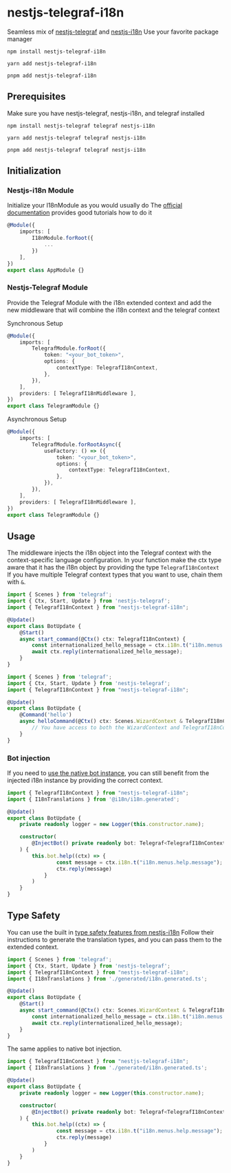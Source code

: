 # nestjs-telegraf-i18n

Seamless mix of [nestjs-telegraf](https://www.npmjs.com/package/nestjs-telegraf) and [nestjs-i18n](https://www.npmjs.com/package/nestjs-i18n)
Use your favorite package manager
```shell
npm install nestjs-telegraf-i18n
```
```shell
yarn add nestjs-telegraf-i18n
```
```shell
pnpm add nestjs-telegraf-i18n
```

## Prerequisites
Make sure you have nestjs-telegraf, nestjs-i18n, and telegraf installed
```shell
npm install nestjs-telegraf telegraf nestjs-i18n
```
```shell
yarn add nestjs-telegraf telegraf nestjs-i18n
```
```shell
pnpm add nestjs-telegraf telegraf nestjs-i18n
```

## Initialization

### Nestjs-i18n Module
Initialize your I18nModule as you would usually do
The [official documentation](https://nestjs-i18n.com/quick-start) provides good tutorials how to do it 

```typescript
@Module({
    imports: [
        I18nModule.forRoot({
            ...
        })
    ],
})
export class AppModule {}
```

### Nestjs-Telegraf Module
Provide the Telegraf Module with the i18n extended context and add the new middleware that will combine the i18n context and the telegraf context

Synchronous Setup
```typescript
@Module({
    imports: [
        TelegrafModule.forRoot({
            token: "<your_bot_token>",
            options: {
                contextType: TelegrafI18nContext,
            },
        }),
    ],
    providers: [ TelegrafI18nMiddleware ],
})
export class TelegramModule {}
```

Asynchronous Setup
```typescript
@Module({
    imports: [
        TelegrafModule.forRootAsync({
            useFactory: () => ({
                token: "<your_bot_token>",
                options: {
                    contextType: TelegrafI18nContext,
                },
            }),
        }),
    ],
    providers: [ TelegrafI18nMiddleware ],
})
export class TelegramModule {}
```

## Usage

The middleware injects the i18n object into the Telegraf context with the context-specific language configuration. 
In your function make the ctx type aware that it has the i18n object by providing the type `TelegrafI18nContext`
If you have multiple Telegraf context types that you want to use, chain them with `&`.

```typescript
import { Scenes } from 'telegraf';
import { Ctx, Start, Update } from 'nestjs-telegraf';
import { TelegrafI18nContext } from "nestjs-telegraf-i18n";

@Update()
export class BotUpdate {
    @Start()
    async start_command(@Ctx() ctx: TelegrafI18nContext) {
        const internationalized_hello_message = ctx.i18n.t("i18n.menus.hello.message");
        await ctx.reply(internationalized_hello_message);
    }
}
```

```typescript
import { Scenes } from 'telegraf';
import { Ctx, Start, Update } from 'nestjs-telegraf';
import { TelegrafI18nContext } from "nestjs-telegraf-i18n";

@Update()
export class BotUpdate {
    @Command('hello')
    async helloCommand(@Ctx() ctx: Scenes.WizardContext & TelegrafI18nContext) {
        // You have access to both the WizardContext and TelegrafI18nContext internals
    }
}

```

### Bot injection
If you need to [use the native bot instance](https://nestjs-telegraf.0x467.com/extras/bot-injection.html),
you can still benefit from the injected i18n instance by providing the correct context.

```typescript
import { TelegrafI18nContext } from "nestjs-telegraf-i18n";
import { I18nTranslations } from '@i18n/i18n.generated';

@Update()
export class BotUpdate {
    private readonly logger = new Logger(this.constructor.name);

    constructor(
        @InjectBot() private readonly bot: Telegraf<TelegrafI18nContext>
    ) {
        this.bot.help((ctx) => {
                const message = ctx.i18n.t("i18n.menus.help.message");
                ctx.reply(message)
            }
        )
    }
}
```

## Type Safety

You can use the built in [type safety features from nestjs-i18n](https://nestjs-i18n.com/guides/type-safety)
Follow their instructions to generate the translation types, and you can pass them to the extended context.

```typescript
import { Scenes } from 'telegraf';
import { Ctx, Start, Update } from 'nestjs-telegraf';
import { TelegrafI18nContext } from "nestjs-telegraf-i18n";
import { I18nTranslations } from './generated/i18n.generated.ts';

@Update()
export class BotUpdate {
    @Start()
    async start_command(@Ctx() ctx: Scenes.WizardContext & TelegrafI18nContext<I18nTranslations>) {
        const internationalized_hello_message = ctx.i18n.t("i18n.menus.hello.message");
        await ctx.reply(internationalized_hello_message);
    }
}
```

The same applies to native bot injection.
```typescript
import { TelegrafI18nContext } from "nestjs-telegraf-i18n";
import { I18nTranslations } from './generated/i18n.generated.ts';

@Update()
export class BotUpdate {
    private readonly logger = new Logger(this.constructor.name);

    constructor(
        @InjectBot() private readonly bot: Telegraf<TelegrafI18nContext<I18nTranslations>>
    ) {
        this.bot.help((ctx) => {
                const message = ctx.i18n.t("i18n.menus.help.message");
                ctx.reply(message)
            }
        )
    }
}
```